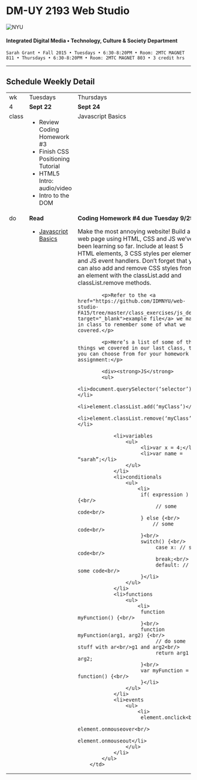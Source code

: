 # DM-UY 2193 Web Studio

![NYU](http://ws2.polishedsolid.com/de/nyu_soe_logo.png)
#### Integrated Digital Media • Technology, Culture & Society Department

    Sarah Grant • Fall 2015 • Tuesdays • 6:30-8:20PM • Room: 2MTC MAGNET 811 • Thursdays • 6:30-8:20PM • Room: 2MTC MAGNET 803 • 3 credit hrs

---

## Schedule Weekly Detail

<table>
<tr>
<td>wk</td>
<td>Tuesdays</td>
<td>Thursdays</td>
</tr>
<!-- first week -->
<tr>
        <td valign="top" width="4%">4</td>
        <td valign="top" width="48%"><strong>Sept 22</strong></td>
        <td valign="top" width="48%"><strong>Sept 24</strong></td>
    </tr>
 <tr>
        <td valign="top">class</td>
        <td valign="top">
            <ul>
                <li>Review Coding Homework #3</li>                
                <li>Finish CSS Positioning Tutorial</li>                 
                <li>HTML5 Intro: audio/video</li>               
                <li>Intro to the DOM</li>
            </ul>
        </td>
        <td valign="top">Javascript Basics</td>
</tr>
<tr>
        <td valign="top">do</td>
        <td valign="top">
            <strong>Read</strong>
            <ul>
                <li><a href="https://developer.mozilla.org/en-US/Learn/Getting_started_with_the_web/JavaScript_basics" target="_blank">Javascript Basics</a></li>
            </ul>
        </td>
        <td valign="top">
            <strong>Coding Homework #4 due Tuesday 9/29</strong>
            <p>Make the most annoying website! Build a web page using HTML, CSS and JS we’ve been learning so far. Include at least 5 HTML elements, 3 CSS styles per element, and JS event handlers. Don’t forget that you can also add and remove CSS styles from an element with the classList.add and classList.remove methods.</p>

            <p>Refer to the <a href="https://github.com/IDMNYU/web-studio-FA15/tree/master/class_exercises/js_demo" target="_blank">example file</a> we made in class to remember some of what we covered.</p>

            <p>Here’s a list of some of the things we covered in our last class, that you can choose from for your homework assignment:</p>

            <div><strong>JS</strong>
            <ul>
                <li>document.querySelector(‘selector’)</li>
                <li>element.classList.add(‘myClass’)</li>
                <li>element.classList.remove(‘myClass’)</li>

                <li>variables
                    <ul>
                         <li>var x = 4;</li>
                         <li>var name = “sarah”;</li>
                    </ul>
                </li>
                <li>conditionals
                    <ul>
                        <li>
                         if( expression ) {<br/>
                              // some code<br/>
                         } else {<br/>
                             // some code<br/>
                         }<br/>
                         switch() {<br/>
                              case x: // some code<br/>
                              break;<br/>
                              default: // some code<br/>
                         }</li>
                    </ul>
                </li>
                <li>functions
                    <ul>
                        <li>
                         function myFunction() {<br/>
                         }<br/>
                         function myFunction(arg1, arg2) {<br/>
                              // do some stuff with ar<br/>g1 and arg2<br/>
                              return arg1 + arg2;
                         }<br/>
                         var myFunction = function() {<br/>
                         }</li>
                    </ul>
                </li>
                <li>events
                    <ul>
                        <li>
                         element.onclick<br/>
                         element.onmouseover<br/>
                         element.onmouseout</li>
                    </ul>
                </li>
            </ul>
        </td>
</tr>
</table>